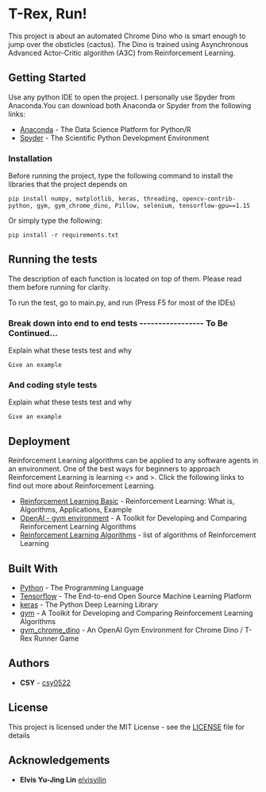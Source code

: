 # T-Rex, Run!

This project is about an automated Chrome Dino who is smart enough to jump over the obsticles (cactus). The Dino is trained using Asynchronous Advanced Actor-Critic algorithm (A3C) from Reinforcement Learning.

## Getting Started

Use any python IDE to open the project. I personally use Spyder from Anaconda.You can download both Anaconda or Spyder from the following links:
* [Anaconda](https://www.anaconda.com/distribution/) - The Data Science Platform for Python/R
* [Spyder](https://www.spyder-ide.org/) - The Scientific Python Development Environment

### Installation

Before running the project, type the following command to install the libraries that the project depends on

```
pip install numpy, matplotlib, keras, threading, opencv-contrib-python, gym, gym_chrome_dino, Pillow, selenium, tensorflow-gpu==1.15
```
Or simply type the following:

```
pip install -r requirements.txt
```

## Running the tests

The description of each function is located on top of them. Please read them before running for clarity.

To run the test, go to main.py, and run (Press F5 for most of the IDEs)

### Break down into end to end tests ----------------- To Be Continued...

Explain what these tests test and why

```
Give an example
```

### And coding style tests

Explain what these tests test and why

```
Give an example
```

## Deployment

Reinforcement Learning algorithms can be applied to any software agents in an environment. One of the best ways for beginners to approach Reinforcement Learning is learning <<gym environment>> and <RL algorithms>>. Click the following links to find out more about Reinforcement Learning.

* [Reinforcement Learning Basic](https://www.guru99.com/reinforcement-learning-tutorial.html) - Reinforcement Learning: What is, Algorithms, Applications, Example
* [OpenAI - gym environment](https://gym.openai.com/) - A Toolkit for Developing and Comparing Reinforcement Learning Algorithms
* [Reinforcement Learning Algorithms](https://gym.openai.com/) - list of algorithms of Reinforcement Learning

## Built With

* [Python](https://www.python.org/) - The Programming Language
* [Tensorflow](https://www.tensorflow.org/) - The End-to-end Open Source Machine Learning Platform
* [keras](https://keras.io/) - The Python Deep Learning Library
* [gym](https://gym.openai.com/) - A Toolkit for Developing and Comparing Reinforcement Learning Algorithms
* [gym_chrome_dino](https://pypi.org/project/gym-chrome-dino/) - An OpenAI Gym Environment for Chrome Dino / T-Rex Runner Game

## Authors

* **CSY** - [csy0522](https://github.com/csy0522)

## License

This project is licensed under the MIT License - see the [LICENSE](LICENSE) file for details

## Acknowledgements

* **Elvis Yu-Jing Lin** [elvisyjlin](https://pypi.org/user/elvisyjlin/)


